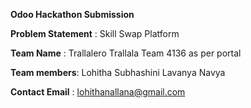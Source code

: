 **Odoo Hackathon Submission**

**Problem Statement** : Skill Swap Platform


**Team Name** : Trallalero Trallala
Team 4136 as per portal

**Team members**:
Lohitha
Subhashini
Lavanya
Navya

**Contact Email** : lohithanallana@gmail.com

